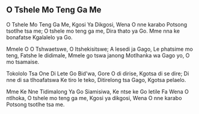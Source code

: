 ## O Tshele Mo Teng Ga Me

O Tshele Mo Teng Ga Me, Kgosi Ya Dikgosi,
Wena O nne karabo Potsong tsotlhe tsa me;
O tshele mo teng ga me, Dira thato ya Go.
Mme nna ke bonafatse Kgalalelo ya Go.

Mmele O O Tshwaetswe, O Itshekisitswe;
A lesedi ja Gago, Le phatsime mo teng,
Fatshe le didimale, Mmele go tswa janong
Motlhanka wa Gago yo, O mo tsamaise.

Tokololo Tsa One Di Lete Go Bid'wa,
Gore O di dirise, Kgotsa di se dire;
Di nne di sa tlhoafatswa Ke tiro le teko,
Ditirelong tsa Gago, Kgotsa pelaelo.

Mme Ke Nne Tidimalong Ya Go Siamisiwa,
Ke ntse ke Go letile Fa Wena O ntlhoka,
O tshele mo teng ga me, Kgosi ya dikgosi,
Wena O nne karabo Potsong tsotlhe tsa me.

